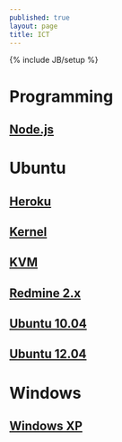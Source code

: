 ```yaml
---
published: true
layout: page
title: ICT
---
```


{% include JB/setup %}

# Programming

## [Node.js](/programming/nodejs)

# Ubuntu

## [Heroku](/ubuntu/heroku)
## [Kernel](/ubuntu/kernel)
## [KVM](/ubuntu/kvm)
## [Redmine 2.x](/ubuntu/redmine)
## [Ubuntu 10.04](/ubuntu/ubuntu-10.04)
## [Ubuntu 12.04](/ubuntu/ubuntu-12.04)

# Windows

## [Windows XP](/windows/winxp)

